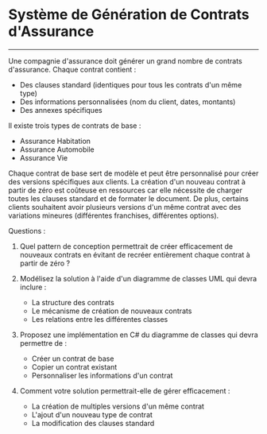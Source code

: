 # Système de Génération de Contrats d'Assurance

---

Une compagnie d'assurance doit générer un grand nombre de contrats d'assurance. Chaque contrat contient :

- Des clauses standard (identiques pour tous les contrats d'un même type)
- Des informations personnalisées (nom du client, dates, montants)
- Des annexes spécifiques

Il existe trois types de contrats de base :

- Assurance Habitation
- Assurance Automobile
- Assurance Vie

Chaque contrat de base sert de modèle et peut être personnalisé pour créer des versions spécifiques aux clients. La création d'un nouveau contrat à partir de zéro est coûteuse en ressources car elle nécessite de charger toutes les clauses standard et de formater le document. De plus, certains clients souhaitent avoir plusieurs versions d'un même contrat avec des variations mineures (différentes franchises, différentes options).

Questions :

1. Quel pattern de conception permettrait de créer efficacement de nouveaux contrats en évitant de recréer entièrement chaque contrat à partir de zéro ?

2. Modélisez la solution à l'aide d'un diagramme de classes UML qui devra inclure :

   - La structure des contrats
   - Le mécanisme de création de nouveaux contrats
   - Les relations entre les différentes classes

3. Proposez une implémentation en C# du diagramme de classes qui devra permettre de :

   - Créer un contrat de base
   - Copier un contrat existant
   - Personnaliser les informations d'un contrat

4. Comment votre solution permettrait-elle de gérer efficacement :
   - La création de multiples versions d'un même contrat
   - L'ajout d'un nouveau type de contrat
   - La modification des clauses standard
